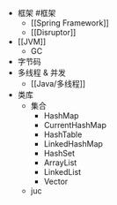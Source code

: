 - 框架 #框架
	- [[Spring Framework]]
	- [[Disruptor]]
- [[JVM]]
	- GC
- 字节码
- 多线程 & 并发
	- [[Java/多线程]]
- 类库
	- 集合
		- HashMap
		- CurrentHashMap
		- HashTable
		- LinkedHashMap
		- HashSet
		- ArrayList
		- LinkedList
		- Vector
	- juc